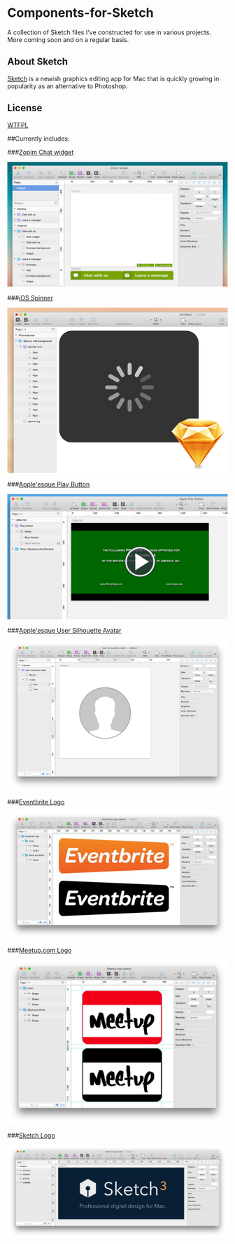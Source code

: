 # Components-for-Sketch

A collection of Sketch files I've constructed for use in various projects. More coming soon and on a regular basis.

About Sketch
------------
[Sketch](http://bohemiancoding.com/sketch/) is a newish graphics editing app for Mac that is quickly growing in popularity as an alternative to Photoshop. 

License
------------
[WTFPL](http://www.wtfpl.net/)

##Currently includes:

###[Zopim Chat widget](https://github.com/JayHoltslander/Components-for-Sketch/tree/master/Zopim-Chat-Widget)

![ScreenShot](Zopim-Chat-Widget/preview.jpg)

###[iOS Spinner](https://github.com/JayHoltslander/Components-for-Sketch/tree/master/iOS-Spinner)

![ScreenShot](iOS-Spinner/preview.jpg)

###[Apple'esque Play Button](https://github.com/JayHoltslander/Components-for-Sketch/tree/master/Apple-Play-Button)

![ScreenShot](Apple-Play-Button/preview.jpg)

###[Apple'esque User Silhouette Avatar](https://github.com/JayHoltslander/Components-for-Sketch/tree/master/User-Silhouette-Avatar)

![ScreenShot](User-Silhouette-Avatar/preview.jpg)

###[Eventbrite Logo](https://github.com/JayHoltslander/Components-for-Sketch/tree/master/Logos/Eventbrite-logo)

![ScreenShot](Logos/Eventbrite-logo/preview.jpg)

###[Meetup.com Logo](https://github.com/JayHoltslander/Components-for-Sketch/tree/master/Logos/Meetup-logo)

![ScreenShot](Logos/Meetup-logo/preview.jpg)

###[Sketch Logo](https://github.com/JayHoltslander/Components-for-Sketch/tree/master/Logos/Sketch-logo)

![ScreenShot](Logos/Sketch-logo/preview.jpg)